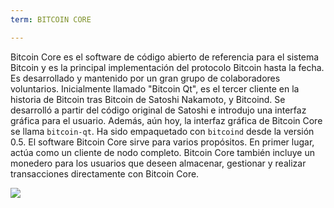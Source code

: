 ```yaml
---
term: BITCOIN CORE

---
```

Bitcoin Core es el software de código abierto de referencia para el sistema Bitcoin y es la principal implementación del protocolo Bitcoin hasta la fecha. Es desarrollado y mantenido por un gran grupo de colaboradores voluntarios. Inicialmente llamado "Bitcoin Qt", es el tercer cliente en la historia de Bitcoin tras Bitcoin de Satoshi Nakamoto, y Bitcoind. Se desarrolló a partir del código original de Satoshi e introdujo una interfaz gráfica para el usuario. Además, aún hoy, la interfaz gráfica de Bitcoin Core se llama `bitcoin-qt`. Ha sido empaquetado con `bitcoind` desde la versión 0.5. El software Bitcoin Core sirve para varios propósitos. En primer lugar, actúa como un cliente de nodo completo. Bitcoin Core también incluye un monedero para los usuarios que deseen almacenar, gestionar y realizar transacciones directamente con Bitcoin Core.

![](../../dictionnaire/assets/42.webp)